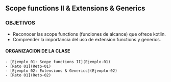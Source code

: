 ## Scope functions II & Extensions & Generics

### OBJETIVOS 

- Reconocer las scope functions (funciones de alcance) que ofrece kotlin. 
- Comprender la importancia del uso de extension functions y generics.

#### ORGANIZACION DE LA CLASE 


	- [Ejemplo 01: Scope functions II](Ejemplo-01)
	- [Reto 01](Reto-01)
	- [Ejemplo 02: Extensions & Generics](Ejemplo-02)
	- [Reto 01](Reto-02)

